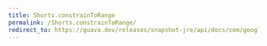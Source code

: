 ```yaml
---
title: Shorts.constrainToRange
permalink: /Shorts.constrainToRange/
redirect_to: https://guava.dev/releases/snapshot-jre/api/docs/com/google/common/primitives/Shorts.html#constrainToRange-short-short-short-
---
```

